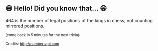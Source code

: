 ## :smile: Hello! Did you know that... :smile:
464 is the number of legal positions of the kings in chess, not counting mirrored positions.

<sup>(come back in 5 minutes for the next trivia)</sup>


<sup>Credits: http://numbersapi.com</sup>
